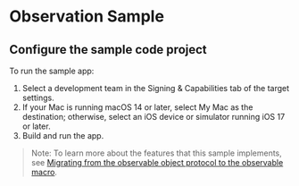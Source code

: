 # Observation Sample

## Configure the sample code project

To run the sample app:

1. Select a development team in the Signing & Capabilities tab of the target
settings.
2. If your Mac is running macOS 14 or later, select My Mac as the destination; 
otherwise, select an iOS device or simulator running iOS 17 or later.
3. Build and run the app.

> Note: To learn more about the features that this sample implements, see
[Migrating from the observable object protocol to the observable macro](https://developer.apple.com/documentation/swiftui/Migrating-from-the-observable-object-protocol-to-the-observable-macro).
